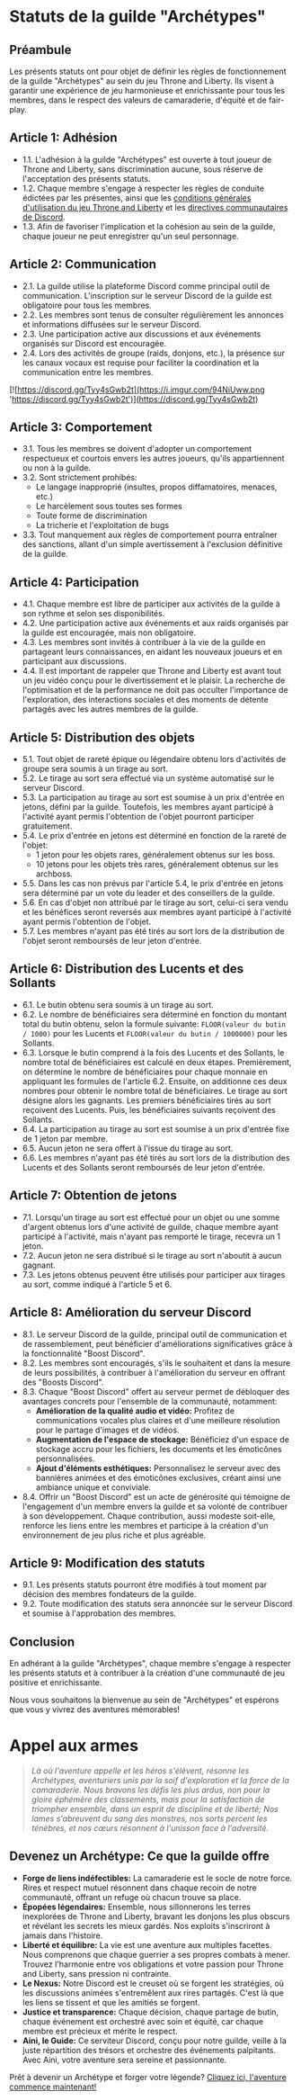 # Statuts de la guilde "Archétypes"

## Préambule

Les présents statuts ont pour objet de définir les règles de fonctionnement de la guilde "Archétypes" au sein du jeu Throne and Liberty. Ils visent à garantir une expérience de jeu harmonieuse et enrichissante pour tous les membres, dans le respect des valeurs de camaraderie, d'équité et de fair-play.

## Article 1: Adhésion

- 1.1. L'adhésion à la guilde "Archétypes" est ouverte à tout joueur de Throne and Liberty, sans discrimination aucune, sous réserve de l'acceptation des présents statuts.
- 1.2. Chaque membre s'engage à respecter les règles de conduite édictées par les présentes, ainsi que les [conditions générales d'utilisation du jeu Throne and Liberty](https://www.playthroneandliberty.com/fr-fr/legal) et les [directives communautaires de Discord](https://discord.com/guidelines).
- 1.3. Afin de favoriser l'implication et la cohésion au sein de la guilde, chaque joueur ne peut enregistrer qu'un seul personnage.

## Article 2: Communication

- 2.1. La guilde utilise la plateforme Discord comme principal outil de communication. L'inscription sur le serveur Discord de la guilde est obligatoire pour tous les membres.
- 2.2. Les membres sont tenus de consulter régulièrement les annonces et informations diffusées sur le serveur Discord.
- 2.3. Une participation active aux discussions et aux événements organisés sur Discord est encouragée.
- 2.4. Lors des activités de groupe (raids, donjons, etc.), la présence sur les canaux vocaux est requise pour faciliter la coordination et la communication entre les membres.

[![https://discord.gg/Tyy4sGwb2t](https://i.imgur.com/94NiUww.png 'https://discord.gg/Tyy4sGwb2t')](https://discord.gg/Tyy4sGwb2t)

## Article 3: Comportement

- 3.1. Tous les membres se doivent d'adopter un comportement respectueux et courtois envers les autres joueurs, qu'ils appartiennent ou non à la guilde.
- 3.2. Sont strictement prohibés:
  - Le langage inapproprié (insultes, propos diffamatoires, menaces, etc.)
  - Le harcèlement sous toutes ses formes
  - Toute forme de discrimination
  - La tricherie et l'exploitation de bugs
- 3.3. Tout manquement aux règles de comportement pourra entraîner des sanctions, allant d'un simple avertissement à l'exclusion définitive de la guilde.

## Article 4: Participation

- 4.1. Chaque membre est libre de participer aux activités de la guilde à son rythme et selon ses disponibilités.
- 4.2. Une participation active aux événements et aux raids organisés par la guilde est encouragée, mais non obligatoire.
- 4.3. Les membres sont invités à contribuer à la vie de la guilde en partageant leurs connaissances, en aidant les nouveaux joueurs et en participant aux discussions.
- 4.4. Il est important de rappeler que Throne and Liberty est avant tout un jeu vidéo conçu pour le divertissement et le plaisir. La recherche de l'optimisation et de la performance ne doit pas occulter l'importance de l'exploration, des interactions sociales et des moments de détente partagés avec les autres membres de la guilde.

## Article 5: Distribution des objets

- 5.1. Tout objet de rareté épique ou légendaire obtenu lors d'activités de groupe sera soumis à un tirage au sort.
- 5.2. Le tirage au sort sera effectué via un système automatisé sur le serveur Discord.
- 5.3. La participation au tirage au sort est soumise à un prix d'entrée en jetons, défini par la guilde. Toutefois, les membres ayant participé à l'activité ayant permis l'obtention de l'objet pourront participer gratuitement.
- 5.4. Le prix d'entrée en jetons est déterminé en fonction de la rareté de l'objet:
  - 1 jeton pour les objets rares, généralement obtenus sur les boss.
  - 10 jetons pour les objets très rares, généralement obtenus sur les archboss.
- 5.5. Dans les cas non prévus par l'article 5.4, le prix d'entrée en jetons sera déterminé par un vote du leader et des conseillers de la guilde.
- 5.6. En cas d'objet non attribué par le tirage au sort, celui-ci sera vendu et les bénéfices seront reversés aux membres ayant participé à l'activité ayant permis l'obtention de l'objet.
- 5.7. Les membres n'ayant pas été tirés au sort lors de la distribution de l'objet seront remboursés de leur jeton d'entrée.

## Article 6: Distribution des Lucents et des Sollants

- 6.1. Le butin obtenu sera soumis à un tirage au sort.
- 6.2. Le nombre de bénéficiaires sera déterminé en fonction du montant total du butin obtenu, selon la formule suivante: `FLOOR(valeur du butin / 1000)` pour les Lucents et `FLOOR(valeur du butin / 1000000)` pour les Sollants.
- 6.3. Lorsque le butin comprend à la fois des Lucents et des Sollants, le nombre total de bénéficiaires est calculé en deux étapes. Premièrement, on détermine le nombre de bénéficiaires pour chaque monnaie en appliquant les formules de l'article 6.2. Ensuite, on additionne ces deux nombres pour obtenir le nombre total de bénéficiaires. Le tirage au sort désigne alors les gagnants. Les premiers bénéficiaires tirés au sort reçoivent des Lucents. Puis, les bénéficiaires suivants reçoivent des Sollants.
- 6.4. La participation au tirage au sort est soumise à un prix d'entrée fixe de 1 jeton par membre.
- 6.5. Aucun jeton ne sera offert à l'issue du tirage au sort.
- 6.6. Les membres n'ayant pas été tirés au sort lors de la distribution des Lucents et des Sollants seront remboursés de leur jeton d'entrée.

## Article 7: Obtention de jetons

- 7.1. Lorsqu'un tirage au sort est effectué pour un objet ou une somme d'argent obtenus lors d'une activité de guilde, chaque membre ayant participé à l'activité, mais n'ayant pas remporté le tirage, recevra un 1 jeton.
- 7.2. Aucun jeton ne sera distribué si le tirage au sort n'aboutit à aucun gagnant.
- 7.3. Les jetons obtenus peuvent être utilisés pour participer aux tirages au sort, comme indiqué à l'article 5 et 6.

## Article 8: Amélioration du serveur Discord

- 8.1. Le serveur Discord de la guilde, principal outil de communication et de rassemblement, peut bénéficier d'améliorations significatives grâce à la fonctionnalité "Boost Discord".
- 8.2. Les membres sont encouragés, s'ils le souhaitent et dans la mesure de leurs possibilités, à contribuer à l'amélioration du serveur en offrant des "Boosts Discord".
- 8.3. Chaque "Boost Discord" offert au serveur permet de débloquer des avantages concrets pour l'ensemble de la communauté, notamment:
  - **Amélioration de la qualité audio et vidéo:** Profitez de communications vocales plus claires et d'une meilleure résolution pour le partage d'images et de vidéos.
  - **Augmentation de l'espace de stockage:** Bénéficiez d'un espace de stockage accru pour les fichiers, les documents et les émoticônes personnalisées.
  - **Ajout d'éléments esthétiques:** Personnalisez le serveur avec des bannières animées et des émoticônes exclusives, créant ainsi une ambiance unique et conviviale.
- 8.4. Offrir un "Boost Discord" est un acte de générosité qui témoigne de l'engagement d'un membre envers la guilde et sa volonté de contribuer à son développement. Chaque contribution, aussi modeste soit-elle, renforce les liens entre les membres et participe à la création d'un environnement de jeu plus riche et plus agréable.

## Article 9: Modification des statuts

- 9.1. Les présents statuts pourront être modifiés à tout moment par décision des membres fondateurs de la guilde.
- 9.2. Toute modification des statuts sera annoncée sur le serveur Discord et soumise à l'approbation des membres.

## Conclusion

En adhérant à la guilde "Archétypes", chaque membre s'engage à respecter les présents statuts et à contribuer à la création d'une communauté de jeu positive et enrichissante. 

Nous vous souhaitons la bienvenue au sein de "Archétypes" et espérons que vous y vivrez des aventures mémorables!

# Appel aux armes

> *Là où l'aventure appelle et les héros s'élèvent, résonne les Archétypes, aventuriers unis par la soif d'exploration et la force de la camaraderie. Nous bravons les défis les plus ardus, non pour la gloire éphémère des classements, mais pour la satisfaction de triompher ensemble, dans un esprit de discipline et de liberté; Nos lames s'abreuvent du sang des monstres, nos sorts percent les ténèbres, et nos cœurs résonnent à l'unisson face à l'adversité.*

## Devenez un Archétype: Ce que la guilde offre

* **Forge de liens indéfectibles:** La camaraderie est le socle de notre force. Rires et respect mutuel résonnent dans chaque recoin de notre communauté, offrant un refuge où chacun trouve sa place.
* **Épopées légendaires:** Ensemble, nous sillonnerons les terres inexplorées de Throne and Liberty, bravant les donjons les plus obscurs et révélant les secrets les mieux gardés. Nos exploits s'inscriront à jamais dans l'histoire.
* **Liberté et équilibre:** La vie est une aventure aux multiples facettes. Nous comprenons que chaque guerrier a ses propres combats à mener. Trouvez l'harmonie entre vos obligations et votre passion pour Throne and Liberty, sans pression ni contrainte.
* **Le Nexus:** Notre Discord est le creuset où se forgent les stratégies, où les discussions animées s'entremêlent aux rires partagés. C'est là que les liens se tissent et que les amitiés se forgent.
* **Justice et transparence:** Chaque décision, chaque partage de butin, chaque événement est orchestré avec soin et équité, car chaque membre est précieux et mérite le respect.
* **Aini, le Guide:** Ce serviteur Discord, conçu pour notre guilde, veille à la juste répartition des trésors et orchestre des événements palpitants. Avec Aini, votre aventure sera sereine et passionnante.

Prêt à devenir un Archétype et forger votre légende? [Cliquez ici, l'aventure commence maintenant!](https://docs.google.com/forms/d/e/1FAIpQLSdWLjavYvI79lxPbT5vnr-RBCI0G7ylQRt0hEow0-sD0BERAg/viewform?usp=sf_link)
